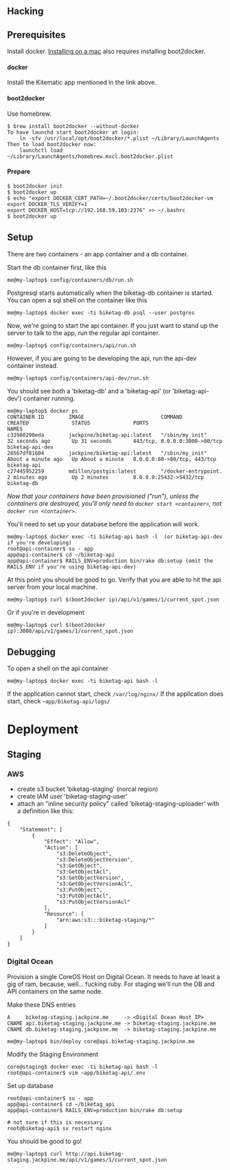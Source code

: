Hacking
-------

Prerequisites
------------

Install docker. [Installing on a mac](https://docs.docker.com/installation/mac/)
also requires installing boot2docker.

#### docker

Install the Kitematic app mentioned in the link above.

#### boot2docker

Use homebrew.

```
$ brew install boot2docker --without-docker
To have launchd start boot2docker at login:
    ln -sfv /usr/local/opt/boot2docker/*.plist ~/Library/LaunchAgents
Then to load boot2docker now:
    launchctl load ~/Library/LaunchAgents/homebrew.mxcl.boot2docker.plist
```

#### Prepare

```
$ boot2docker init
$ boot2docker up
$ echo "export DOCKER_CERT_PATH=~/.boot2docker/certs/boot2docker-vm
export DOCKER_TLS_VERIFY=1
export DOCKER_HOST=tcp://192.168.59.103:2376" >> ~/.bashrc
$ boot2docker up
```

Setup
-----

There are two containers - an app container and a db container.

Start the db container first, like this

```
me@my-laptop$ config/containers/db/run.sh
```

Postgresql starts automatically when the biketag-db container is
started. You can open a sql shell on the container like this

```
me@my-laptop$ docker exec -ti biketag-db psql --user postgres
```

Now, we're going to start the api container. If you just want to stand
up the server to talk to the app, run the regular api container.

```
me@my-laptop$ config/containers/api/run.sh
```

However, if you are going to be developing the api, run the api-dev container
instead.

```
me@my-laptop$ config/containers/api-dev/run.sh
```

You should see both a 'biketag-db' and a 'biketag-api' (or 'biketag-api-dev') container running.

```
me@my-laptop$ docker ps
CONTAINER ID        IMAGE                         COMMAND                CREATED              STATUS              PORTS                           NAMES
c33980290eda        jackpine/biketag-api:latest   "/sbin/my_init"        32 seconds ago       Up 31 seconds       443/tcp, 0.0.0.0:3000->80/tcp   biketag-api-dev
28567df81604        jackpine/biketag-api:latest   "/sbin/my_init"        About a minute ago   Up About a minute   0.0.0.0:80->80/tcp, 443/tcp     biketag-api
c27445952259        mdillon/postgis:latest        "/docker-entrypoint.   2 minutes ago        Up 2 minutes        0.0.0.0:25432->5432/tcp         biketag-db
```

*Now that your containers have been provisioned ("run"), unless the
containers are destroyed, you'll only need to `docker start <container>`, 
not `docker run <container>`.*

You'll need to set up your database before the application will work.

```
me@my-laptop$ docker exec -ti biketag-api bash -l  (or biketag-api-dev if you're developing)
root@api-container$ su - app
app@api-container$ cd ~/biketag-api
app@api-container$ RAILS_ENV=production bin/rake db:setup (omit the RAILS_ENV if you're using biketag-api-dev)
```

At this point you should be good to go. Verify that you are able to hit
the api server from your local machine.

```
me@my-laptop$ curl $(boot2docker ip)/api/v1/games/1/current_spot.json
```

Or if you're in development

```
me@my-laptop$ curl $(boot2docker ip):3000/api/v1/games/1/current_spot.json
```

Debugging
---------

To open a shell on the api container

```
me@my-laptop$ docker exec -ti biketag-api bash -l
```

If the application cannot start, check `/var/log/nginx/`
If the application does start, check `~app/biketag-api/logs/`

Deployment
==========

Staging
-------

### AWS

 * create s3 bucket 'biketag-staging' (norcal region)
 * create IAM user 'biketag-staging-user'
 * attach an "inline security policy" called 'biketag-staging-uploader' with a definition like this:
```
{
    "Statement": [
        {
            "Effect": "Allow",
            "Action": [
                "s3:DeleteObject",
                "s3:DeleteObjectVersion",
                "s3:GetObject",
                "s3:GetObjectAcl",
                "s3:GetObjectVersion",
                "s3:GetObjectVersionAcl",
                "s3:PutObject",
                "s3:PutObjectAcl",
                "s3:PutObjectVersionAcl"
            ],
            "Resource": [
                "arn:aws:s3:::biketag-staging/*"
            ]
        }
    ]
}
```


### Digital Ocean
Provision a single CoreOS Host on Digital Ocean. It needs to have at
least a gig of ram, because, well... fucking ruby. For staging we'll run
the DB and API containers on the same node.

Make these DNS entries

```
A     biketag-staging.jackpine.me     -> <Digital Ocean Host IP>
CNAME api.biketag-staging.jackpine.me -> biketag-staging.jackpine.me
CNAME db.biketag-staging.jackpine.me  -> biketag-staging.jackpine.me

me@my-laptop$ bin/deploy core@api.biketag-staging.jackpine.me
```

Modify the Staging Environment

    core@staging$ docker exec -ti biketag-api bash -l
    root@api-container$ vim ~app/biketag-api/.env

Set up database

```
root@api-container$ su - app
app@api-container$ cd ~/biketag_api
app@api-container$ RAILS_ENV=production bin/rake db:setup

# not sure if this is necessary
root@biketag-api$ sv restart nginx
```

You should be good to go!

```
me@my-laptop$ curl http://api.biketag-staging.jackpine.me/api/v1/games/1/current_spot.json
```


